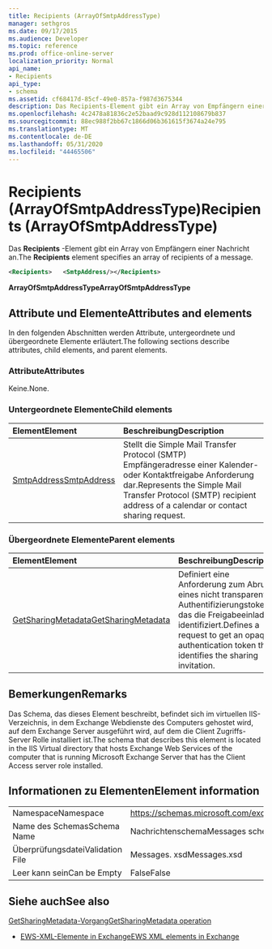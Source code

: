 ```yaml
---
title: Recipients (ArrayOfSmtpAddressType)
manager: sethgros
ms.date: 09/17/2015
ms.audience: Developer
ms.topic: reference
ms.prod: office-online-server
localization_priority: Normal
api_name:
- Recipients
api_type:
- schema
ms.assetid: cf68417d-85cf-49e0-857a-f987d3675344
description: Das Recipients-Element gibt ein Array von Empfängern einer Nachricht an.
ms.openlocfilehash: 4c2478a81836c2e52baad9c928d112108679b837
ms.sourcegitcommit: 88ec988f2bb67c1866d06b361615f3674a24e795
ms.translationtype: MT
ms.contentlocale: de-DE
ms.lasthandoff: 05/31/2020
ms.locfileid: "44465506"
---
```

# <a name="recipients-arrayofsmtpaddresstype"></a><span data-ttu-id="bdbff-103">Recipients (ArrayOfSmtpAddressType)</span><span class="sxs-lookup"><span data-stu-id="bdbff-103">Recipients (ArrayOfSmtpAddressType)</span></span>

<span data-ttu-id="bdbff-104">Das **Recipients** -Element gibt ein Array von Empfängern einer Nachricht an.</span><span class="sxs-lookup"><span data-stu-id="bdbff-104">The **Recipients** element specifies an array of recipients of a message.</span></span> 
  
```xml
<Recipients>   <SmtpAddress/></Recipients>
```

 <span data-ttu-id="bdbff-105">**ArrayOfSmtpAddressType**</span><span class="sxs-lookup"><span data-stu-id="bdbff-105">**ArrayOfSmtpAddressType**</span></span>
## <a name="attributes-and-elements"></a><span data-ttu-id="bdbff-106">Attribute und Elemente</span><span class="sxs-lookup"><span data-stu-id="bdbff-106">Attributes and elements</span></span>

<span data-ttu-id="bdbff-107">In den folgenden Abschnitten werden Attribute, untergeordnete und übergeordnete Elemente erläutert.</span><span class="sxs-lookup"><span data-stu-id="bdbff-107">The following sections describe attributes, child elements, and parent elements.</span></span>
  
### <a name="attributes"></a><span data-ttu-id="bdbff-108">Attribute</span><span class="sxs-lookup"><span data-stu-id="bdbff-108">Attributes</span></span>

<span data-ttu-id="bdbff-109">Keine.</span><span class="sxs-lookup"><span data-stu-id="bdbff-109">None.</span></span>
  
### <a name="child-elements"></a><span data-ttu-id="bdbff-110">Untergeordnete Elemente</span><span class="sxs-lookup"><span data-stu-id="bdbff-110">Child elements</span></span>

|<span data-ttu-id="bdbff-111">**Element**</span><span class="sxs-lookup"><span data-stu-id="bdbff-111">**Element**</span></span>|<span data-ttu-id="bdbff-112">**Beschreibung**</span><span class="sxs-lookup"><span data-stu-id="bdbff-112">**Description**</span></span>|
|:-----|:-----|
|[<span data-ttu-id="bdbff-113">SmtpAddress</span><span class="sxs-lookup"><span data-stu-id="bdbff-113">SmtpAddress</span></span>](smtpaddress.md) <br/> |<span data-ttu-id="bdbff-114">Stellt die Simple Mail Transfer Protocol (SMTP) Empfängeradresse einer Kalender-oder Kontaktfreigabe Anforderung dar.</span><span class="sxs-lookup"><span data-stu-id="bdbff-114">Represents the Simple Mail Transfer Protocol (SMTP) recipient address of a calendar or contact sharing request.</span></span>  <br/> |
   
### <a name="parent-elements"></a><span data-ttu-id="bdbff-115">Übergeordnete Elemente</span><span class="sxs-lookup"><span data-stu-id="bdbff-115">Parent elements</span></span>

|<span data-ttu-id="bdbff-116">**Element**</span><span class="sxs-lookup"><span data-stu-id="bdbff-116">**Element**</span></span>|<span data-ttu-id="bdbff-117">**Beschreibung**</span><span class="sxs-lookup"><span data-stu-id="bdbff-117">**Description**</span></span>|
|:-----|:-----|
|[<span data-ttu-id="bdbff-118">GetSharingMetadata</span><span class="sxs-lookup"><span data-stu-id="bdbff-118">GetSharingMetadata</span></span>](getsharingmetadata.md) <br/> |<span data-ttu-id="bdbff-119">Definiert eine Anforderung zum Abrufen eines nicht transparenten Authentifizierungstokens, das die Freigabeeinladung identifiziert.</span><span class="sxs-lookup"><span data-stu-id="bdbff-119">Defines a request to get an opaque authentication token that identifies the sharing invitation.</span></span>  <br/> |
   
## <a name="remarks"></a><span data-ttu-id="bdbff-120">Bemerkungen</span><span class="sxs-lookup"><span data-stu-id="bdbff-120">Remarks</span></span>

<span data-ttu-id="bdbff-121">Das Schema, das dieses Element beschreibt, befindet sich im virtuellen IIS-Verzeichnis, in dem Exchange Webdienste des Computers gehostet wird, auf dem Exchange Server ausgeführt wird, auf dem die Client Zugriffs-Server Rolle installiert ist.</span><span class="sxs-lookup"><span data-stu-id="bdbff-121">The schema that describes this element is located in the IIS Virtual directory that hosts Exchange Web Services of the computer that is running Microsoft Exchange Server that has the Client Access server role installed.</span></span>
  
## <a name="element-information"></a><span data-ttu-id="bdbff-122">Informationen zu Elementen</span><span class="sxs-lookup"><span data-stu-id="bdbff-122">Element information</span></span>

|||
|:-----|:-----|
|<span data-ttu-id="bdbff-123">Namespace</span><span class="sxs-lookup"><span data-stu-id="bdbff-123">Namespace</span></span>  <br/> |https://schemas.microsoft.com/exchange/services/2006/messages  <br/> |
|<span data-ttu-id="bdbff-124">Name des Schemas</span><span class="sxs-lookup"><span data-stu-id="bdbff-124">Schema Name</span></span>  <br/> |<span data-ttu-id="bdbff-125">Nachrichtenschema</span><span class="sxs-lookup"><span data-stu-id="bdbff-125">Messages schema</span></span>  <br/> |
|<span data-ttu-id="bdbff-126">Überprüfungsdatei</span><span class="sxs-lookup"><span data-stu-id="bdbff-126">Validation File</span></span>  <br/> |<span data-ttu-id="bdbff-127">Messages. xsd</span><span class="sxs-lookup"><span data-stu-id="bdbff-127">Messages.xsd</span></span>  <br/> |
|<span data-ttu-id="bdbff-128">Leer kann sein</span><span class="sxs-lookup"><span data-stu-id="bdbff-128">Can be Empty</span></span>  <br/> |<span data-ttu-id="bdbff-129">False</span><span class="sxs-lookup"><span data-stu-id="bdbff-129">False</span></span>  <br/> |
   
## <a name="see-also"></a><span data-ttu-id="bdbff-130">Siehe auch</span><span class="sxs-lookup"><span data-stu-id="bdbff-130">See also</span></span>



[<span data-ttu-id="bdbff-131">GetSharingMetadata-Vorgang</span><span class="sxs-lookup"><span data-stu-id="bdbff-131">GetSharingMetadata operation</span></span>](getsharingmetadata-operation.md)


- [<span data-ttu-id="bdbff-132">EWS-XML-Elemente in Exchange</span><span class="sxs-lookup"><span data-stu-id="bdbff-132">EWS XML elements in Exchange</span></span>](ews-xml-elements-in-exchange.md)

